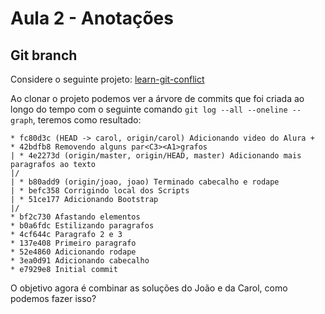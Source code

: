# Aula 2 - Anotações

## Git branch

Considere o seguinte projeto: [learn-git-conflict](https://github.com/fllsouto/learn-git-conflict)

Ao clonar o projeto podemos ver a árvore de commits que foi criada ao longo do tempo com o seguinte comando `git log --all --oneline --graph`, teremos como resultado:

```git
* fc80d3c (HEAD -> carol, origin/carol) Adicionando video do Alura +
* 42bdfb8 Removendo alguns par<C3><A1>grafos
| * 4e2273d (origin/master, origin/HEAD, master) Adicionando mais paragrafos ao texto
|/  
| * b80add9 (origin/joao, joao) Terminado cabecalho e rodape
| * befc358 Corrigindo local dos Scripts
| * 51ce177 Adicionando Bootstrap
|/  
* bf2c730 Afastando elementos
* b0a6fdc Estilizando paragrafos
* 4cf644c Paragrafo 2 e 3
* 137e408 Primeiro paragrafo
* 52e4860 Adicionando rodape
* 3ea0d91 Adicionando cabecalho
* e7929e8 Initial commit
```
O objetivo agora é combinar as soluções do João e da Carol, como podemos fazer isso?

